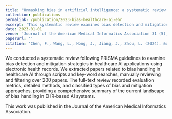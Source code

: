 ```yaml
---
title: "Unmasking bias in artificial intelligence: a systematic review of bias detection and mitigation strategies in electronic health record-based models"
collection: publications
permalink: /publication/2023-bias-healthcare-ai-ehr
excerpt: 'This systematic review examines bias detection and mitigation strategies in healthcare AI applications using electronic health records.'
date: 2023-01-01
venue: 'Journal of the American Medical Informatics Association 31 (5), 1172-1183'
paperurl: ''
citation: 'Chen, F., Wang, L., Hong, J., Jiang, J., Zhou, L. (2024). &quot;Unmasking bias in artificial intelligence: a systematic review of bias detection and mitigation strategies in electronic health record-based models.&quot; <i>Journal of the American Medical Informatics Association 31 (5)</i>, 1172-1183.'
---
```


We conducted a systematic review following PRISMA guidelines to examine bias detection and mitigation strategies in healthcare AI applications using electronic health records. We extracted papers related to bias handling in healthcare AI through scripts and key-word searches, manually reviewing and filtering over 200 papers. The full-text review recorded evaluation metrics, detailed methods, and classified types of bias and mitigation approaches, providing a comprehensive summary of the current landscape of bias handling in EHR-based AI systems.

This work was published in the Journal of the American Medical Informatics Association. 